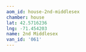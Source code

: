 ```yaml
---
aom_id: house-2nd-middlesex
chamber: house
lat: 42.5716236
lng: -71.454203
name: 2nd Middlesex
van_id: '061'
---
```


